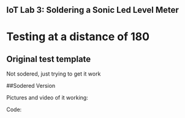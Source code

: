 ## IoT Lab 3: Soldering a Sonic Led Level Meter
# Testing at a distance of 180

## Original test template
Not sodered, just trying to get it work



##Sodered Version

  Pictures and video of it working:
    


    
  Code:
    
